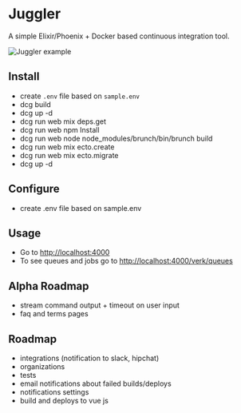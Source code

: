 # Juggler
A simple Elixir/Phoenix + Docker based continuous integration tool.

![Juggler example](http://s.pictub.club/2017/03/06/slLW55.png)

## Install
- create `.env` file based on `sample.env`
- dcg build
- dcg up -d
- dcg run web mix deps.get
- dcg run web npm Install
- dcg run web node node_modules/brunch/bin/brunch build
- dcg run web mix ecto.create
- dcg run web mix ecto.migrate
- dcg up -d

## Configure
- create .env file based on sample.env

## Usage
- Go to [http://localhost:4000](http://localhost:4000)
- To see queues and jobs go to [http://localhost:4000/verk/queues](http://localhost:4000/verk/queues)

## Alpha Roadmap
- stream command output + timeout on user input
- faq and terms pages

## Roadmap
- integrations (notification to slack, hipchat)
- organizations
- tests
- email notifications about failed builds/deploys
- notifications settings
- build and deploys to vue js
